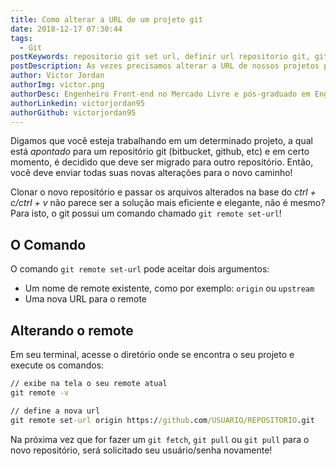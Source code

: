 ```yaml
---
title: Como alterar a URL de um projeto git
date: 2018-12-17 07:30:44
tags:
  - Git
postKeywords: repositorio git set url, definir url repositorio git, git url repositorio, alterar url repositorio
postDescription: As vezes precisamos alterar a URL de nossos projetos para outros repositórios no git e podemos fazer isso de uma forma rápida e fácil com o comando que o git nos disponibiliza!
author: Victor Jordan
authorImg: victor.png
authorDesc: Engenheiro Front-end no Mercado Livre e pós-graduado em Engenharia de Software pela PUC-MG e formado em Banco de Dados pela Fatec, apaixonado por usabilidade, performance e UX!
authorLinkedin: victorjordan95
authorGithub: victorjordan95
---
```


Digamos que você esteja trabalhando em um determinado projeto, a qual está _apontado_ para um repositório git (bitbucket, github, etc) e em certo momento, é decidido que deve ser migrado para outro repositório. Então, você deve enviar todas suas novas alterações para o novo caminho!

Clonar o novo repositório e passar os arquivos alterados na base do _ctrl + c/ctrl + v_ não parece ser a solução mais eficiente e elegante, não é mesmo? Para isto, o git possui um comando chamado `git remote set-url`!

<!-- more -->

## O Comando

O comando `git remote set-url` pode aceitar dois argumentos:

- Um nome de remote existente, como por exemplo: `origin` ou `upstream`
- Uma nova URL para o remote

## Alterando o remote

Em seu terminal, acesse o diretório onde se encontra o seu projeto e execute os comandos:

```cmd
// exibe na tela o seu remote atual
git remote -v

// define a nova url
git remote set-url origin https://github.com/USUARIO/REPOSITORIO.git
```

Na próxima vez que for fazer um `git fetch`, `git pull` ou `git pull` para o novo repositório, será solicitado seu usuário/senha novamente!
